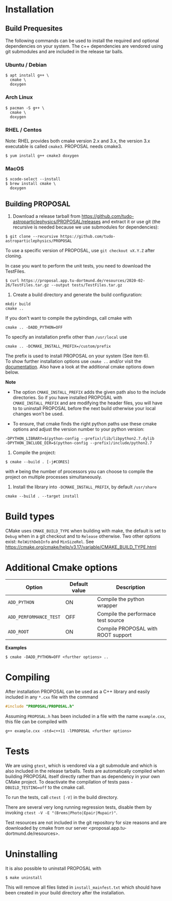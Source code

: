 # Installation

## Build Prequesites

The following commands can be used to install the required and optional
dependencies on your system.
The c++ dependencies are vendored using git submodules and are included in the
release tar balls.

### Ubuntu / Debian

```
$ apt install g++ \
  cmake \
  doxygen
```

### Arch Linux

```
$ pacman -S g++ \
  cmake \
  doxygen
```

### RHEL / Centos

Note: RHEL provides both cmake version 2.x and 3.x, the version 3.x executable is
called `cmake3`.
PROPOSAL needs cmake3.

```
$ yum install g++ cmake3 doxygen
```

### MacOS

```
$ xcode-select --install
$ brew install cmake \
  doxygen
```

## Building PROPOSAL

1. Download a release tarball from <https://github.com/tudo-astroparticlephysics/PROPOSAL/releases>
  and extract it or use git (the recursive is needed because we use submodules for dependencies):
  ```
  $ git clone --recursive https://github.com/tudo-astroparticlephysics/PROPOSAL
  ```

  To use a specific version of PROPOSAL, use `git checkout vX.Y.Z` after cloning.

  In case you want to perform the unit tests, you need to download the TestFiles.
  ```
  $ curl https://proposal.app.tu-dortmund.de/resources/2020-02-26/TestFiles.tar.gz --output tests/TestFiles.tar.gz
  ```

1. Create a build directory and generate the build configuration:

  ```
  mkdir build
  cmake ..
  ```

  If you don't want to compile the pybindings, call cmake with

  ```
  cmake .. -DADD_PYTHON=OFF
  ```

  To specify an installation prefix other than `/usr/local` use

  ```
  cmake .. -DCMAKE_INSTALL_PREFIX=/custom/prefix
  ```

  The prefix is used to install PROPOSAL on your system (See
  item 6).  
  To show further installation options use `cmake ..` and/or
  visit the [documentation](https://cmake.org/documentation/).
  Also have a look at the additional cmake options down below.

  **Note**

  * The option `CMAKE_INSTALL_PREFIX` adds the given path also to the
  include directories. So if you have installed PROPOSAL with
  `CMAKE_INSTALL_PREFIX` and are modifying the header files, you will have to 
  to uninstall PROPOSAL before the next build otherwise your local
  changes won't be used.

  * To ensure, that cmake finds the right python paths use these
  cmake options and adjust the version number to your python version:
  ```
  -DPYTHON_LIBRARY=$(python-config --prefix)/lib/libpython2.7.dylib
  -DPYTHON_INCLUDE_DIR=$(python-config --prefix)/include/python2.7
  ```


1. Compile the project:
  ```
  $ cmake --build . [-j#CORES]
  ```
  with `#` being the number of processors you can choose to compile
  the project on multiple processes simultaneously.

1.  Install the library into `-DCMAKE_INSTALL_PREFIX`, by default `/usr/share`

  ```
  cmake --build . --target install
  ```

# Build types

CMake uses `CMAKE_BUILD_TYPE` when building with make, the default
is set to `Debug` when in a git checkout and to `Release` otherwise.
Two other options exist: `RelWithDebInfo` and `MinSizeRel`.
See https://cmake.org/cmake/help/v3.17/variable/CMAKE_BUILD_TYPE.html

# Additional Cmake options

| Option | Default value | Description |
| --- | --- | --- |
| `ADD_PYTHON` | ON | Compile the python wrapper |
| `ADD_PERFORMANCE_TEST` | OFF | Compile the performace test source |
| `ADD_ROOT` | ON | Compile PROPOSAL with ROOT support |

**Examples**

```
$ cmake -DADD_PYTHON=OFF <further options> ..
```

# Compiling

After installation PROPOSAL can be used as a C++ library and easily included in any `*.cxx` file with the command

```cpp
#include "PROPOSAL/PROPOSAL.h"
```

Assuming `PROPOSAL.h` has been included in a file with the name `example.cxx`, this file can be compiled with

```
g++ example.cxx -std=c++11 -lPROPOSAL <further options>
```

# Tests

We are using `gtest`, which is vendored via a git submodule and which is also
included in the release tarballs.
Tests are automatically compiled when building PROPOSAL itself directly rather
than as dependency in your own CMake project.
To deactivate the compilation of tests pass `-DBUILD_TESTING=off` to the cmake call.

To run the tests, call `ctest [-V]` in the build directory.

There are several very long running regression tests, disable them by
invoking `ctest -V -E "(Brems|Photo|Epair|Mupair)"`.

Test resources are not included in the git repository for size reasons and
are downloaded by cmake from our server <proposal.app.tu-dortmund.de/resources>.
 

# Uninstalling

It is also possible to uninstall PROPOSAL with

```
$ make uninstall
```

This will remove all files listed in `install_mainfest.txt` which should
have been created in your build directory after the installation.
